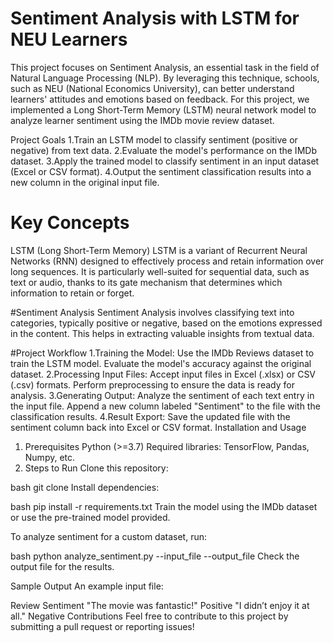 # Sentiment Analysis with LSTM for NEU Learners
This project focuses on Sentiment Analysis, an essential task in the field of Natural Language Processing (NLP). By leveraging this technique, schools, such as NEU (National Economics University), can better understand learners' attitudes and emotions based on feedback. For this project, we implemented a Long Short-Term Memory (LSTM) neural network model to analyze learner sentiment using the IMDb movie review dataset.

Project Goals
1.Train an LSTM model to classify sentiment (positive or negative) from text data.
2.Evaluate the model's performance on the IMDb dataset.
3.Apply the trained model to classify sentiment in an input dataset (Excel or CSV format).
4.Output the sentiment classification results into a new column in the original input file.
# Key Concepts
LSTM (Long Short-Term Memory)
LSTM is a variant of Recurrent Neural Networks (RNN) designed to effectively process and retain information over long sequences. It is particularly well-suited for sequential data, such as text or audio, thanks to its gate mechanism that determines which information to retain or forget.

#Sentiment Analysis
Sentiment Analysis involves classifying text into categories, typically positive or negative, based on the emotions expressed in the content. This helps in extracting valuable insights from textual data.

#Project Workflow
1.Training the Model:
Use the IMDb Reviews dataset to train the LSTM model.
Evaluate the model's accuracy against the original dataset.
2.Processing Input Files:
Accept input files in Excel (.xlsx) or CSV (.csv) formats.
Perform preprocessing to ensure the data is ready for analysis.
3.Generating Output:
Analyze the sentiment of each text entry in the input file.
Append a new column labeled "Sentiment" to the file with the classification results.
4.Result Export:
Save the updated file with the sentiment column back into Excel or CSV format.
Installation and Usage
1. Prerequisites
Python (>=3.7)
Required libraries: TensorFlow, Pandas, Numpy, etc.
2. Steps to Run
Clone this repository:

bash
git clone <repository-link>
Install dependencies:

bash
pip install -r requirements.txt
Train the model using the IMDb dataset or use the pre-trained model provided.

To analyze sentiment for a custom dataset, run:

bash
python analyze_sentiment.py --input_file <path-to-file> --output_file <output-path>
Check the output file for the results.

Sample Output
An example input file:

Review	Sentiment
"The movie was fantastic!"	Positive
"I didn’t enjoy it at all."	Negative
Contributions
Feel free to contribute to this project by submitting a pull request or reporting issues!
